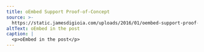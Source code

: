 ```yaml
---
title: oEmbed Support Proof-of-Concept
source: >-
  https://static.jamesdigioia.com/uploads/2016/01/oembed-support-proof-of-concept.png
altText: oEmbed in the post
caption: |
  <p>oEmbed in the post</p>
---
```


